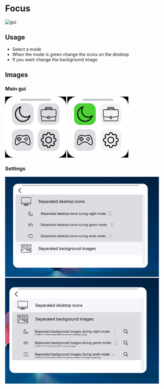# Focus
![gui](https://github.com/kapasifulop/Focus/blob/main/imgs/anim1.gif?raw=true)
## Usage
  * Select a mode
  * When the mode is green change the icons on the desktop
  * If you want change the background image
## Images
### Main gui
![gui](https://github.com/kapasifulop/Focus/blob/main/imgs/1.png?raw=true)
![gui](https://github.com/kapasifulop/Focus/blob/main/imgs/2.png?raw=true)
### Settings
![gui](https://github.com/kapasifulop/Focus/blob/main/imgs/3.png?raw=true)
![gui](https://github.com/kapasifulop/Focus/blob/main/imgs/4.png?raw=true)
